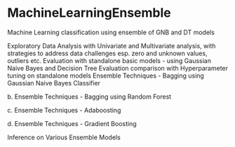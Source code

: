 # MachineLearningEnsemble
Machine Learning classification using ensemble of GNB and DT models

Exploratory Data Analysis with Univariate and Multivariate analysis, with strategies to address data challenges esp. zero and unknown values, outliers etc.
Evaluation with standalone basic models - using Gaussian Naive Bayes and Decision Tree 
Evaluation comparison with Hyperparameter tuning on standalone models 
Ensemble Techniques - Bagging using Gaussian Naive Bayes Classifier

b. Ensemble Techniques - Bagging using Random Forest

c. Ensemble Techniques - Adaboosting

d. Ensemble Techniques - Gradient Boosting




Inference on Various Ensemble Models


